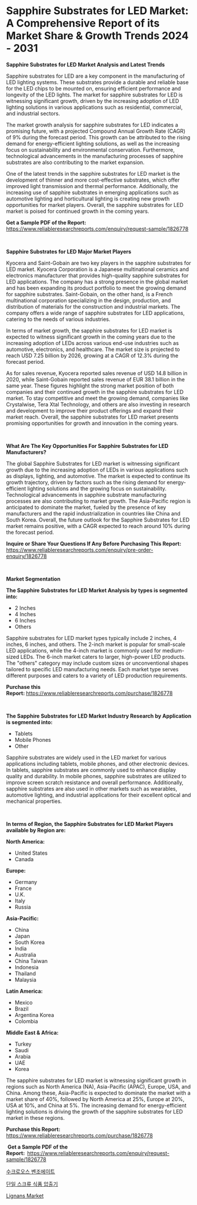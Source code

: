 <p><h1>Sapphire Substrates for LED Market: A Comprehensive Report of its Market Share & Growth Trends 2024 - 2031</h1></p><p><strong>Sapphire Substrates for LED Market Analysis and Latest Trends</strong></p>
<p><p>Sapphire substrates for LED are a key component in the manufacturing of LED lighting systems. These substrates provide a durable and reliable base for the LED chips to be mounted on, ensuring efficient performance and longevity of the LED lights. The market for sapphire substrates for LED is witnessing significant growth, driven by the increasing adoption of LED lighting solutions in various applications such as residential, commercial, and industrial sectors.</p><p>The market growth analysis for sapphire substrates for LED indicates a promising future, with a projected Compound Annual Growth Rate (CAGR) of 9% during the forecast period. This growth can be attributed to the rising demand for energy-efficient lighting solutions, as well as the increasing focus on sustainability and environmental conservation. Furthermore, technological advancements in the manufacturing processes of sapphire substrates are also contributing to the market expansion.</p><p>One of the latest trends in the sapphire substrates for LED market is the development of thinner and more cost-effective substrates, which offer improved light transmission and thermal performance. Additionally, the increasing use of sapphire substrates in emerging applications such as automotive lighting and horticultural lighting is creating new growth opportunities for market players. Overall, the sapphire substrates for LED market is poised for continued growth in the coming years.</p></p>
<p><strong>Get a Sample PDF of the Report:&nbsp;</strong> <a href="https://www.reliableresearchreports.com/enquiry/request-sample/1826778">https://www.reliableresearchreports.com/enquiry/request-sample/1826778</a></p>
<p>&nbsp;</p>
<p><strong>Sapphire Substrates for LED Major Market Players</strong></p>
<p><p>Kyocera and Saint-Gobain are two key players in the sapphire substrates for LED market. Kyocera Corporation is a Japanese multinational ceramics and electronics manufacturer that provides high-quality sapphire substrates for LED applications. The company has a strong presence in the global market and has been expanding its product portfolio to meet the growing demand for sapphire substrates. Saint-Gobain, on the other hand, is a French multinational corporation specializing in the design, production, and distribution of materials for the construction and industrial markets. The company offers a wide range of sapphire substrates for LED applications, catering to the needs of various industries.</p><p>In terms of market growth, the sapphire substrates for LED market is expected to witness significant growth in the coming years due to the increasing adoption of LEDs across various end-use industries such as automotive, electronics, and healthcare. The market size is projected to reach USD 7.25 billion by 2026, growing at a CAGR of 12.3% during the forecast period.</p><p>As for sales revenue, Kyocera reported sales revenue of USD 14.8 billion in 2020, while Saint-Gobain reported sales revenue of EUR 38.1 billion in the same year. These figures highlight the strong market position of both companies and their continued growth in the sapphire substrates for LED market. To stay competitive and meet the growing demand, companies like Crystalwise, Tera Xtal Technology, and others are also investing in research and development to improve their product offerings and expand their market reach. Overall, the sapphire substrates for LED market presents promising opportunities for growth and innovation in the coming years.</p></p>
<p>&nbsp;</p>
<p><strong>What Are The Key Opportunities For Sapphire Substrates for LED Manufacturers?</strong></p>
<p><p>The global Sapphire Substrates for LED market is witnessing significant growth due to the increasing adoption of LEDs in various applications such as displays, lighting, and automotive. The market is expected to continue its growth trajectory, driven by factors such as the rising demand for energy-efficient lighting solutions and the growing focus on sustainability. Technological advancements in sapphire substrate manufacturing processes are also contributing to market growth. The Asia-Pacific region is anticipated to dominate the market, fueled by the presence of key manufacturers and the rapid industrialization in countries like China and South Korea. Overall, the future outlook for the Sapphire Substrates for LED market remains positive, with a CAGR expected to reach around 10% during the forecast period.</p></p>
<p><strong>Inquire or Share Your Questions If Any Before Purchasing This Report:</strong> <a href="https://www.reliableresearchreports.com/enquiry/pre-order-enquiry/1826778">https://www.reliableresearchreports.com/enquiry/pre-order-enquiry/1826778</a></p>
<p>&nbsp;</p>
<p><strong>Market Segmentation</strong></p>
<p><strong>The Sapphire Substrates for LED Market Analysis by types is segmented into:</strong></p>
<p><ul><li>2 Inches</li><li>4 Inches</li><li>6 Inches</li><li>Others</li></ul></p>
<p><p>Sapphire substrates for LED market types typically include 2 inches, 4 inches, 6 inches, and others. The 2-inch market is popular for small-scale LED applications, while the 4-inch market is commonly used for medium-sized LEDs. The 6-inch market caters to larger, high-power LED products. The "others" category may include custom sizes or unconventional shapes tailored to specific LED manufacturing needs. Each market type serves different purposes and caters to a variety of LED production requirements.</p></p>
<p><strong>Purchase this Report:&nbsp;</strong><a href="https://www.reliableresearchreports.com/purchase/1826778">https://www.reliableresearchreports.com/purchase/1826778</a></p>
<p>&nbsp;</p>
<p><strong>The Sapphire Substrates for LED Market Industry Research by Application is segmented into:</strong></p>
<p><ul><li>Tablets</li><li>Mobile Phones</li><li>Other</li></ul></p>
<p><p>Sapphire substrates are widely used in the LED market for various applications including tablets, mobile phones, and other electronic devices. In tablets, sapphire substrates are commonly used to enhance display quality and durability. In mobile phones, sapphire substrates are utilized to improve screen scratch resistance and overall performance. Additionally, sapphire substrates are also used in other markets such as wearables, automotive lighting, and industrial applications for their excellent optical and mechanical properties.</p></p>
<p>&nbsp;</p>
<p><strong>In terms of Region, the Sapphire Substrates for LED Market Players available by Region are:</strong></p>
<p>
    <p> <strong> North America: </strong>
        <ul>
            <li>United States</li>
            <li>Canada</li>
        </ul>
        </p> 
    <p> <strong> Europe: </strong>
        <ul>
            <li>Germany</li>
            <li>France</li>
            <li>U.K.</li>
            <li>Italy</li>
            <li>Russia</li>
        </ul>
        </p> 
    <p> <strong> Asia-Pacific: </strong>
        <ul>
            <li>China</li>
            <li>Japan</li>
            <li>South Korea</li>
            <li>India</li>
            <li>Australia</li>
            <li>China Taiwan</li>
            <li>Indonesia</li>
            <li>Thailand</li>
            <li>Malaysia</li>
        </ul>
        </p> 
    <p> <strong> Latin America: </strong>
        <ul>
            <li>Mexico</li>
            <li>Brazil</li>
            <li>Argentina Korea</li>
            <li>Colombia</li>
        </ul>
        </p> 
    <p> <strong> Middle East & Africa: </strong>
        <ul>
            <li>Turkey</li>
            <li>Saudi</li>
            <li>Arabia</li>
            <li>UAE</li>
            <li>Korea</li>
        </ul>
    </p>
    </p>
<p><p>The sapphire substrates for LED market is witnessing significant growth in regions such as North America (NA), Asia-Pacific (APAC), Europe, USA, and China. Among these, Asia-Pacific is expected to dominate the market with a market share of 40%, followed by North America at 25%, Europe at 20%, USA at 10%, and China at 5%. The increasing demand for energy-efficient lighting solutions is driving the growth of the sapphire substrates for LED market in these regions.</p></p>
<p><strong>Purchase this Report: </strong><a href="https://www.reliableresearchreports.com/purchase/1826778">https://www.reliableresearchreports.com/purchase/1826778</a></p>
<p>&nbsp;<strong>Get a Sample PDF of the Report:&nbsp;&nbsp;</strong><a href="https://www.reliableresearchreports.com/enquiry/request-sample/1826778">https://www.reliableresearchreports.com/enquiry/request-sample/1826778</a></p>
<p><strong></strong></p>
<p><p><a href="https://github.com/fernandotryO5lson96765/Market-Research-Report-List-1/blob/main/790000611234.md">수크로오스 벤조에이트</a></p><p><a href="https://github.com/CliftonFisher9067/Market-Research-Report-List-1/blob/main/983712911233.md">단일 스크류 식품 압출기</a></p><p><a href="https://invited-way-688.notion.site/Decoding-the-Lignans-Market-A-Deep-Dive-into-the-Latest-Market-Trends-Market-Segmentation-and-Com-f069dddad8014cd597969812079d872c">Lignans Market</a></p></p>